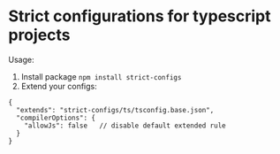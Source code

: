 # Strict configurations for typescript projects

Usage:

1. Install package `npm install strict-configs`
2. Extend your configs:

```
{
  "extends": "strict-configs/ts/tsconfig.base.json",
  "compilerOptions": {
    "allowJs": false   // disable default extended rule
  }
}
```
